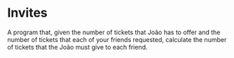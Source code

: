 # Invites
 A program that, given the number of tickets that João has to offer and the number of tickets that each of your friends requested, calculate the number of tickets that the João must give to each friend.
